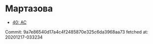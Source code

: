 # Мартазова
- [40: AC](40.md)

Commit: 9a7e86540d17a4c4f2485870e325c6da3968aa73
 fetched at: 20201217-033234
